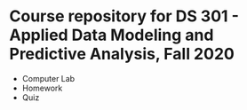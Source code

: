 # Course repository for DS 301 - Applied Data Modeling and Predictive Analysis, Fall 2020

* Computer Lab
* Homework
* Quiz
